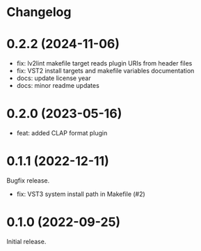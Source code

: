 # Changelog


# 0.2.2 (2024-11-06)

* fix: lv2lint makefile target reads plugin URIs from header files
* fix: VST2 install targets and makefile variables documentation
* docs: update license year
* docs: minor readme updates


# 0.2.0 (2023-05-16)

* feat: added CLAP format plugin


# 0.1.1 (2022-12-11)

Bugfix release.

* fix: VST3 system install path in Makefile (#2)


# 0.1.0 (2022-09-25)

Initial release.
